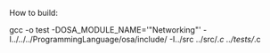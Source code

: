 How to build:

gcc -o test -DOSA_MODULE_NAME='"Networking"' -I../../../ProgrammingLanguage/osa/include/ -I../src ../src/*.c ../tests/*.c